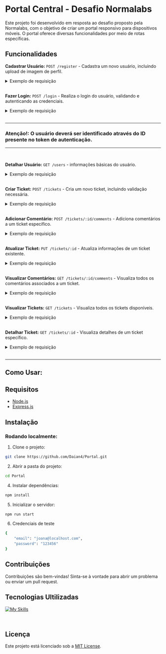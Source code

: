 # **Portal Central - Desafio Normalabs**

Este projeto foi desenvolvido em resposta ao desafio proposto pela Normalabs, com o objetivo de criar um portal responsivo para dispositivos móveis. O portal oferece diversas funcionalidades por meio de rotas específicas.

## Funcionalidades
**Cadastrar Usuário:** `POST /register` - Cadastra um novo usuário, incluindo upload de imagem de perfil.

<details><summary>  
  Exemplo de requisição 
</summary>

<img src='./img/img_exemplo.png'>

</details>

<br>

**Fazer Login:** `POST /login` - Realiza o login do usuário, validando e autenticando as credenciais.

<details><summary>  
  Exemplo de requisição 
</summary>

```javascript
// POST / login
{
	"email": "daiana@localhost.com",
	"password": "123456"
}
```

</details>

<br>

---
### **Atenção!:** O usuário deverá ser identificado através do ID presente no token de autenticação.
---
<br>

**Detalhar Usuário:** `GET /users` - informações básicas do usuário.

<details><summary>  
  Exemplo de requisição 
</summary>

```javascript
// GET / users
//Sem conteúdo no corpo (body) da requisição
```

</details>

<br>

**Criar Ticket:** `POST /tickets` - Cria um novo ticket, incluindo validação necessária.

<details><summary>  
  Exemplo de requisição 
</summary>

```javascript
// POST / tickets
{
	"title": "atraso",
	"description": "aguardando pedido do piso",
	"status": "Aberto"
}
```

</details>

<br>

**Adicionar Comentário:** `POST /tickets/:id/comments` - Adiciona comentários a um ticket específico.

<details><summary>  
  Exemplo de requisição 
</summary>

```javascript
// POST / tickets / :id / comments
{
	"message": "meu pedido está atrasado uma semana"
}
```

</details>

<br>

**Atualizar Ticket:** `PUT /tickets/:id` - Atualiza informações de um ticket existente.

<details><summary>  
  Exemplo de requisição 
</summary>

```javascript
// PUT / tickets / :id
{
	"status": "Finalizado"
}
```

</details>

<br>

**Visualizar Comentários:** `GET /tickets/:id/comments` - Visualiza todos os comentários associados a um ticket.

<details><summary>  
  Exemplo de requisição 
</summary>

```javascript
// GET / tickets / :id / comments
//Sem conteúdo no corpo (body) da requisição
```
</details>

<br>

**Visualizar Tickets:** `GET /tickets` - Visualiza todos os tickets disponíveis.

<details><summary>  
  Exemplo de requisição 
</summary>

```javascript
// GET / tickets
//Sem conteúdo no corpo (body) da requisição
```
</details>

<br>

**Detalhar Ticket:** `GET /tickets/:id` - Visualiza detalhes de um ticket específico.

<details><summary>  
  Exemplo de requisição 
</summary>

```javascript
// GET / tickets / :id
//Sem conteúdo no corpo (body) da requisição
```

</details>

<br>

---
## Como Usar:

## Requisitos

- [Node.js](https://nodejs.org/)
- [Express.js](https://expressjs.com/)

## Instalação
### Rodando localmente:  
</summary>

1. Clone o projeto:

```bash
git clone https://github.com/Daian4/Portal.git
```

2. Abrir a pasta do projeto:

```bash
cd Portal
```

4. Instalar dependências:

```bash
npm install
```

5. Inicializar o servidor:

```bash
npm run start
```
6. Credenciais de teste
```bash
{
	"email": "joana@localhost.com",
	"password": "123456"
}
```
## Contribuições

Contribuições são bem-vindas! Sinta-se à vontade para abrir um problema ou enviar um pull request.

## Tecnologias Ultilizadas 

[![My Skills](https://skillicons.dev/icons?i=javascript,nodejs,express,git,github,postgres,sqlite&perline=3)](https://skillicons.dev)

  <br/> 

## Licença

Este projeto está licenciado sob a [MIT License](LICENSE).


